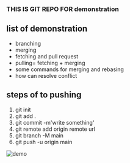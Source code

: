 ### THIS IS GIT REPO FOR demonstration 
## list of demonstration  
+ branching
+ merging 
+ fetching and pull request
+ pulling= fetching + merging
+ some commands for merging and rebasing 
+ how can resolve conflict 
 ## steps of to pushing
 1. git init
 2. git add .
 3. git commit -m'write something'
 4. git remote add origin remote url 
 5. git branch -M main
 6. git push -u origin main


 ![demo](https://cfw.rabbitloader.xyz/eyJjIjp0cnVlLCJoIjoid3d3LmRpZWdvY21hcnRpbi5jb20iLCJ2IjoxMzQ2MTc0NzgzfQ/wp-content/uploads/2018/12/git-workflow1.png)